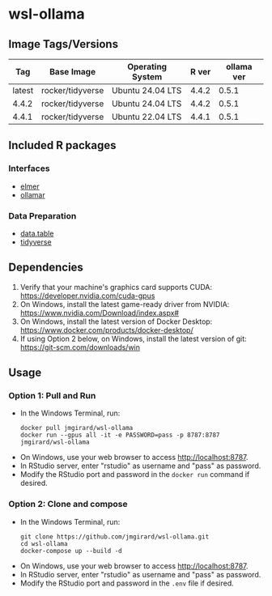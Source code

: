 # wsl-ollama

## Image Tags/Versions

| Tag    | Base Image       | Operating System | R ver | ollama ver |
|--------|------------------|------------------|-------|------------|
| latest | rocker/tidyverse | Ubuntu 24.04 LTS | 4.4.2 | 0.5.1      |
| 4.4.2  | rocker/tidyverse | Ubuntu 24.04 LTS | 4.4.2 | 0.5.1      |
| 4.4.1  | rocker/tidyverse | Ubuntu 22.04 LTS | 4.4.1 | 0.5.1      |


## Included R packages

### Interfaces
- [elmer](https://elmer.tidyverse.org/)
- [ollamar](https://hauselin.github.io/ollama-r/)

### Data Preparation
- [data.table](https://rdatatable.gitlab.io/data.table/)
- [tidyverse](https://www.tidyverse.org/)

## Dependencies
1. Verify that your machine's graphics card supports CUDA: <https://developer.nvidia.com/cuda-gpus>
2. On Windows, install the latest game-ready driver from NVIDIA: <https://www.nvidia.com/Download/index.aspx#>
3. On Windows, install the latest version of Docker Desktop: <https://www.docker.com/products/docker-desktop/>
4. If using Option 2 below, on Windows, install the latest version of git: <https://git-scm.com/downloads/win>

## Usage

### Option 1: Pull and Run
- In the Windows Terminal, run:
    ```
    docker pull jmgirard/wsl-ollama
    docker run --gpus all -it -e PASSWORD=pass -p 8787:8787 jmgirard/wsl-ollama
    ```
- On Windows, use your web browser to access <http://localhost:8787>.
- In RStudio server, enter "rstudio" as username and "pass" as password.
- Modify the RStudio port and password in the `docker run` command if desired. 

### Option 2: Clone and compose
- In the Windows Terminal, run:
    ```
    git clone https://github.com/jmgirard/wsl-ollama.git
    cd wsl-ollama
    docker-compose up --build -d
    ```
- On Windows, use your web browser to access <http://localhost:8787>.
- In RStudio server, enter "rstudio" as username and "pass" as password.
- Modify the RStudio port and password in the `.env` file if desired. 
